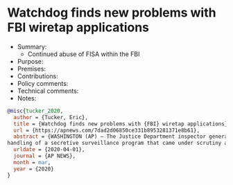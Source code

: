 # Watchdog finds new problems with FBI wiretap applications

- Summary:
  - Continued abuse of FISA within the FBI
- Purpose:
- Premises:
- Contributions:
- Policy comments:
- Technical comments:
- Notes:

```bib
@misc{tucker_2020,
  author = {Tucker, Eric},
  title = {Watchdog finds new problems with {FBI} wiretap applications},
  url = {https://apnews.com/7dad2d06850ce331b8953281371e8b61},
  abstract = {WASHINGTON (AP) — The Justice Department inspector general has found additional failures in the FBI's
handling of a secretive surveillance program that came under scrutiny after the Russia...},
  urldate = {2020-04-01},
  journal = {AP NEWS},
  month = mar,
  year = {2020}
}
```
